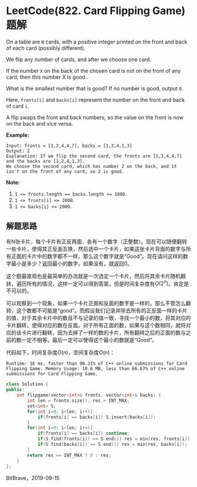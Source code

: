 # LeetCode(822. Card Flipping Game)题解

On a table are `N` cards, with a positive integer printed on the front and back of each card (possibly different).

We flip any number of cards, and after we choose one card. 

If the number `X` on the back of the chosen card is not on the front of any card, then this number X is good.

What is the smallest number that is good?  If no number is good, output `0`.

Here, `fronts[i]` and `backs[i]` represent the number on the front and back of card `i`. 

A flip swaps the front and back numbers, so the value on the front is now on the back and vice versa.

**Example:**

```
Input: fronts = [1,2,4,4,7], backs = [1,3,4,1,3]
Output: 2
Explanation: If we flip the second card, the fronts are [1,3,4,4,7] and the backs are [1,2,4,1,3].
We choose the second card, which has number 2 on the back, and it isn't on the front of any card, so 2 is good.
```

**Note:**

1. `1 <= fronts.length == backs.length <= 1000`.
2. `1 <= fronts[i] <= 2000`.
3. `1 <= backs[i] <= 2000`.

## 解题思路

有N张卡片，每个卡片有正反两面，各有一个数字（正整数）。现在可以随便翻转一些卡片，使得其正反面互换，然后选中一个卡片，如果这张卡片背面的数字与所有正面的卡片中的数字都不一样，那么这个数字就是“Good”。现在请问这样的数字最小是多少？返回最小的数字，如果没有，就返回0。

这个题最直观也是最简单的办法就是一次选定一个卡片，然后将其余卡片随机翻转，遍历所有的情况，这样一定可以得到答案，但是时间复杂度有$O(2^n)$。肯定是不可以的。

可以观察到一个现象，如果一个卡片正面和反面的数字是一样的，那么不管怎么翻转，这个数都不可能是“good”。而假设我们记录并除去所有的正反面一样的卡片的值，对于其余卡片中的数且不与记录的值一致，寻找一个最小的数，将其对应的卡片翻转，使得对应的数在反面。对于所有正面的数，如果与这个数相同，就将对应的该卡片进行翻转，因为去掉了一样的数的卡片，所有翻转之后的正面的数与之前的数一定不相等。最后一定可以使得这个最小的数就是“Good”。

代码如下，时间复杂度$O(n)$，空间复杂度$O(n)$：

`Runtime: 16 ms, faster than 90.21% of C++ online submissions for Card Flipping Game. Memory Usage: 10.6 MB, less than 66.67% of C++ online submissions for Card Flipping Game.`

```C++
class Solution {
public:
    int flipgame(vector<int>& fronts, vector<int>& backs) {
        int len = fronts.size(), res = INT_MAX;
        set<int> S;
        for(int i=0; i<len; i++){
            if(fronts[i] == backs[i]) S.insert(backs[i]);
        }
        for(int i=0; i<len; i++){
            if(fronts[i] == backs[i]) continue;
            if(S.find(fronts[i]) == S.end()) res = min(res, fronts[i]);
            if(S.find(backs[i]) == S.end()) res = min(res, backs[i]);
        }
        return res == INT_MAX ? 0 : res;
    }
};
```

BitBrave，2019-09-15